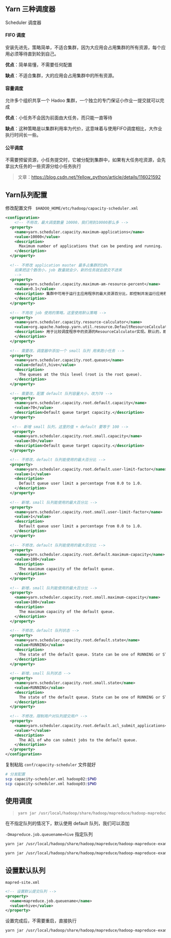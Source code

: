 ## Yarn 三种调度器

Scheduler 调度器

#### FIFO 调度

安装先进先，策略简单，不适合集群，因为大应用会占用集群的所有资源，每个应用必须等待直到轮到自己。

**优点**：简单易懂，不需要任何配置

**缺点**：不适合集群，大的应用会占用集群中的所有资源。



#### 容量调度

允许多个组织共享一个 Hadoo 集群，一个独立的专门保证小作业一提交就可以完成

**优点**：小任务不会因为前面由大任务，而只能一直等待

**缺点**：这种策略是以集群利用率为代价，这意味着与使用FIFO调度相比，大作业执行时间长一些。



#### 公平调度

不需要预留资源，小任务提交时，它被分配到集群中，如果有大任务吃资源，会先拿出大任务的一些资源分给小任务执行



> 文章：https://blog.csdn.net/Yellow_python/article/details/116021592



## Yarn队列配置

修改配置文件 ` $HADOO_HOME/etc/hadoop/capacity-scheduler.xml`

```xml
<configuration>
	<!-- 不用改，最大调度数量 10000，我们用到10000那么多 -->
  <property>
    <name>yarn.scheduler.capacity.maximum-applications</name>
    <value>10000</value>
    <description>
      Maximum number of applications that can be pending and running.
    </description>
  </property>
  
  <!-- 不修改 application master 最多占集群的10% 
	如果把这个数改小，job 数量就会少，新的任务就会提交不进来
	-->
  <property>
    <name>yarn.scheduler.capacity.maximum-am-resource-percent</name>
    <value>0.1</value>
    <description> 集群中可用于运行主应用程序的最大资源百分比，即控制并发运行应用程序的数量。
    </description>
  </property>
  
  <!-- 不用改 job 使用的策略，这里使用默认策略 -->
  <property>
    <name>yarn.scheduler.capacity.resource-calculator</name>
    <value>org.apache.hadoop.yarn.util.resource.DefaultResourceCalculator</value>
    <description> 用于比较调度程序中的资源的ResourceCalculator实现。默认的，即DefaultResourceCalculator只使用内存，而DominantResourceCalculator使用支配资源来比较多维资源，如内存，CPU等。
    </description>
  </property>
  
  <!-- 需要改，调度器中添加一个 small 队列 用来跑小任务 -->
  <property>
    <name>yarn.scheduler.capacity.root.queues</name>
    <value>default,hive</value>
    <description>
      The queues at the this level (root is the root queue).
    </description>
  </property>
  
  <!-- 需要改，配置 default 队列容量大小，改为70 --> 
   <property>
    <name>yarn.scheduler.capacity.root.default.capacity</name>
    <value>70</value>
    <description>Default queue target capacity.</description>
  </property>
  
   <!-- 新增 small 队列，这里的值 + default 要等于 100 --> 
   <property>
    <name>yarn.scheduler.capacity.root.small.capacity</name>
    <value>30</value>
    <description>Default queue target capacity.</description>
  </property>

  <!-- 不修改，default 队列能使用的最大百分比 --> 
  <property>
    <name>yarn.scheduler.capacity.root.default.user-limit-factor</name>
    <value>1</value>
    <description>
      Default queue user limit a percentage from 0.0 to 1.0.
    </description>
  </property>
  
  <!-- 新增，small 队列能使用的最大百分比 --> 
  <property>
    <name>yarn.scheduler.capacity.root.small.user-limit-factor</name>
    <value>1</value>
    <description>
      Default queue user limit a percentage from 0.0 to 1.0.
    </description>
  </property>
  
  <!-- 不修改，default 队列能使用的最大百分比 -->
  <property>
    <name>yarn.scheduler.capacity.root.default.maximum-capacity</name>
    <value>100</value>
    <description>
      The maximum capacity of the default queue.
    </description>
  </property>
  
  <!-- 新增，small 队列能使用的最大百分比 -->
  <property>
    <name>yarn.scheduler.capacity.root.small.maximum-capacity</name>
    <value>100</value>
    <description>
      The maximum capacity of the default queue.
    </description>
  </property>
  
  <!-- 不修改，default 队列状态 -->
  <property>
    <name>yarn.scheduler.capacity.root.default.state</name>
    <value>RUNNING</value>
    <description>
      The state of the default queue. State can be one of RUNNING or STOPPED.
    </description>
  </property>
  
  <!-- 新增，small 队列状态 -->
  <property>
    <name>yarn.scheduler.capacity.root.small.state</name>
    <value>RUNNING</value>
    <description>
      The state of the default queue. State can be one of RUNNING or STOPPED.
    </description>
  </property>
  
  <!-- 不修改，限制用户对队列提交用户 -->
  <property>
    <name>yarn.scheduler.capacity.root.default.acl_submit_applications</name>
    <value>*</value>
    <description>
      The ACL of who can submit jobs to the default queue.
    </description>
  </property>
</configuration>
```

复制粘贴  `conf/capacity-scheduler` 文件就好

```sh
# 分发配置
scp capacity-scheduler.xml hadoop02:$PWD
scp capacity-scheduler.xml hadoop03:$PWD
```





## 使用调度

> ```sh
> yarn jar /usr/local/hadoop/share/hadoop/mapreduce/hadoop-mapreduce-examples-3.3.1.jar pi 1000 1000
> ```

在不指定队列的情况下，默认使用 default 队列，我们可以添加

`-Dmapreduce.job.queuename=hive` 指定队列

```sh
yarn jar /usr/local/hadoop/share/hadoop/mapreduce/hadoop-mapreduce-examples-3.3.1.jar wordcount -Dmapreduce.job.queuename=hive /input /output2
```

```sh
yarn jar /usr/local/hadoop/share/hadoop/mapreduce/hadoop-mapreduce-examples-3.3.1.jar pi -Dmapreduce.job.queuename=hive  1000 1000 
```



## 设置默认队列

`mapred-site.xml`

```xml
<!-- 设置默认提交队列 -->
<property>
  <name>mapreduce.job.queuename</name>
  <value>hive</value>
</property>
```

设置完成后，不需要重启，直接执行

```sh
yarn jar /usr/local/hadoop/share/hadoop/mapreduce/hadoop-mapreduce-examples-3.3.1.jar wordcount  /input /output3
```

